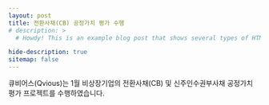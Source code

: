 ```yaml
---
layout: post
title: 전환사채(CB) 공정가치 평가 수행
# description: >
  # Howdy! This is an example blog post that shows several types of HTML content supported in this theme.

hide-description: true
sitemap: false
---
```


큐비어스(Qvious)는 1월 비상장기업의 전환사채(CB) 및 신주인수권부사채 공정가치 평가 프로젝트를 수행하였습니다. <br>
